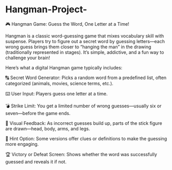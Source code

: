 # Hangman-Project-

🎮 Hangman Game: Guess the Word, One Letter at a Time!

Hangman is a classic word-guessing game that mixes vocabulary skill with suspense. Players try to figure out a secret word by guessing letters—each wrong guess brings them closer to “hanging the man” in the drawing (traditionally represented in stages). It’s simple, addictive, and a fun way to challenge your brain!

Here’s what a digital Hangman game typically includes:

🔠 Secret Word Generator: Picks a random word from a predefined list, often categorized (animals, movies, science terms, etc.).

⌨️ User Input: Players guess one letter at a time.

💣 Strike Limit: You get a limited number of wrong guesses—usually six or seven—before the game ends.

🎨 Visual Feedback: As incorrect guesses build up, parts of the stick figure are drawn—head, body, arms, and legs.

🧠 Hint Option: Some versions offer clues or definitions to make the guessing more engaging.

🏆 Victory or Defeat Screen: Shows whether the word was successfully guessed and reveals it if not.
